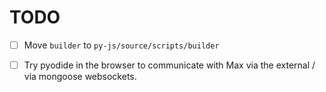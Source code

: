 # TODO


- [ ] Move `builder` to `py-js/source/scripts/builder`

- [ ] Try pyodide in the browser to communicate with Max via the external / via
  mongoose websockets.
